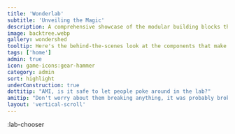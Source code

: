 ```yaml
---
title: 'Wonderlab'
subtitle: 'Unveiling the Magic'
description: A comprehensive showcase of the modular building blocks that power our digital wonderland. Peer into the gears and cogs of our operation.
image: backtree.webp
gallery: wondershed
tooltip: Here's the behind-the-scenes look at the components that make up our site.
tags: ['home']
admin: true
icon: game-icons:gear-hammer
category: admin
sort: highlight
underConstruction: true
dottitip: "AMI, is it safe to let people poke around in the lab?"
amitip: "Don't worry about them breaking anything, it was probably broken before they touched it. Besides, there's always the button in the left corner that lets them head back to the main lab."
layout: 'vertical-scroll'
---
```


:lab-chooser